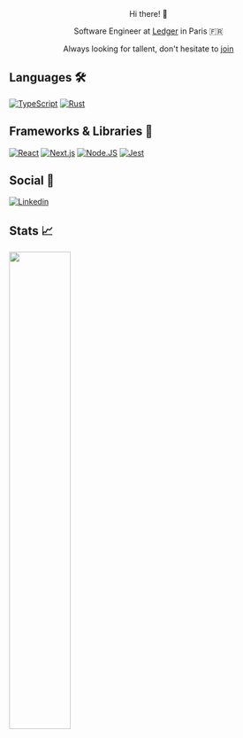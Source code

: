 <div align="center">
  <br />  <br />
  
  <p>Hi there! 👋</p>
  
  <p>Software Engineer at <a target="_blank" href="https://shop.ledger.com/?referral_code=B4F851XGS372E">Ledger</a> in Paris 🇫🇷</p>
  
  <p>Always looking for tallent, don't hesitate to <a target="_blank" href="https://refer.hellotrusty.io/Tn0dEZvrmA">join</a></p>

</div>



## Languages 🛠️

[![TypeScript](https://img.shields.io/badge/TYPESCRIPT-%2320232a.svg?style=for-the-badge&logo=typescript&logoColor=#2F74C0)](https://www.typescriptlang.org/)
[![Rust](https://img.shields.io/badge/Rust-%2320232a.svg?style=for-the-badge&logo=rust)](https://www.rust-lang.org/)

## Frameworks & Libraries 🧰

[![React](https://img.shields.io/badge/react-%2320232a.svg?style=for-the-badge&logo=react&logoColor=%2361DAFB)](https://reactjs.org/)
[![Next.js](https://img.shields.io/badge/Next.js-%2320232a.svg?style=for-the-badge&logo=nextdotjs&logoColor=fff)](https://nextjs.org/)
[![Node.JS](https://img.shields.io/badge/NODE.JS-%2320232a.svg?style=for-the-badge&logo=node.js&logoColor=#73AA60)](https://nodejs.org/)
[![Jest](https://img.shields.io/badge/Jest-%2320232a.svg?style=for-the-badge&logo=Jest&logoColor=white)](https://jestjs.io/)

## Social 👥

[![Linkedin](https://img.shields.io/badge/-Alexandre%20Chabrolin-%2320232a.svg?style=for-the-badge&logo=Linkedin)](https://www.linkedin.com/in/alexandre-chabrolin/) 

## Stats 📈

<a target="_blank" href="https://github.com/chabroA"><img align="left" width="47%" src="https://github-readme-stats.vercel.app/api?username=chabroA&hide=stars&show_icons=true&theme=nord&count_private=true" /></a>

